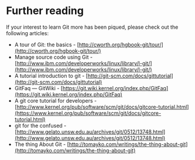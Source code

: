 # Further reading

If your interest to learn Git more has been piqued, please check out the following articles:

* A tour of Git: the basics - [http://cworth.org/hgbook-git/tour/](http://cworth.org/hgbook-git/tour/)
* Manage source code using Git - [http://www.ibm.com/developerworks/linux/library/l-git/](http://www.ibm.com/developerworks/linux/library/l-git/)
* A tutorial introduction to git - [http://git-scm.com/docs/gittutorial](http://git-scm.com/docs/gittutorial)
* GitFaq — GitWiki - [https://git.wiki.kernel.org/index.php/GitFaq](https://git.wiki.kernel.org/index.php/GitFaq)
* A git core tutorial for developers - [http://www.kernel.org/pub/software/scm/git/docs/gitcore-tutorial.html](https://www.kernel.org/pub/software/scm/git/docs/gitcore-tutorial.html)
* git for the confused - [http://www.gelato.unsw.edu.au/archives/git/0512/13748.html](http://www.gelato.unsw.edu.au/archives/git/0512/13748.html)
* The thing About Git - [http://tomayko.com/writings/the-thing-about-git](http://tomayko.com/writings/the-thing-about-git)
